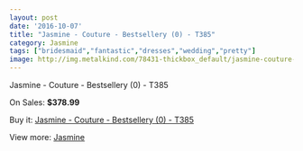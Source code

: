 ```yaml
---
layout: post
date: '2016-10-07'
title: "Jasmine - Couture - Bestsellery (0) - T385"
category: Jasmine
tags: ["bridesmaid","fantastic","dresses","wedding","pretty"]
image: http://img.metalkind.com/78431-thickbox_default/jasmine-couture-bestsellery-0-t385.jpg
---
```

Jasmine - Couture - Bestsellery (0) - T385

On Sales: **$378.99**
<a href="https://www.metalkind.com/en/jasmine/19103-jasmine-couture-bestsellery-0-t385.html"><amp-img layout="responsive" width="600" height="600" src="//img.metalkind.com/78431-thickbox_default/jasmine-couture-bestsellery-0-t385.jpg" alt="Jasmine - Couture - Bestsellery (0) - T385 0" /></a>
<a href="https://www.metalkind.com/en/jasmine/19103-jasmine-couture-bestsellery-0-t385.html"><amp-img layout="responsive" width="600" height="600" src="//img.metalkind.com/78433-thickbox_default/jasmine-couture-bestsellery-0-t385.jpg" alt="Jasmine - Couture - Bestsellery (0) - T385 1" /></a>
<a href="https://www.metalkind.com/en/jasmine/19103-jasmine-couture-bestsellery-0-t385.html"><amp-img layout="responsive" width="600" height="600" src="//img.metalkind.com/78435-thickbox_default/jasmine-couture-bestsellery-0-t385.jpg" alt="Jasmine - Couture - Bestsellery (0) - T385 2" /></a>

Buy it: [Jasmine - Couture - Bestsellery (0) - T385](https://www.metalkind.com/en/jasmine/19103-jasmine-couture-bestsellery-0-t385.html "Jasmine - Couture - Bestsellery (0) - T385")

View more: [Jasmine](https://www.metalkind.com/en/62-jasmine "Jasmine")